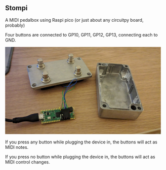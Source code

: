 ## Stompi

A MIDI pedalbox using Raspi pico (or just about any circuitpy board, probably)

Four buttons are connected to GP10, GP11, GP12, GP13, connecting each to GND.

![A very simple little stomp box](stompi.jpg)

If you press any button while plugging the device in, the buttons will act as MIDI notes.

If you press no button while plugging the device in, the buttons will act as MIDI control changes.

